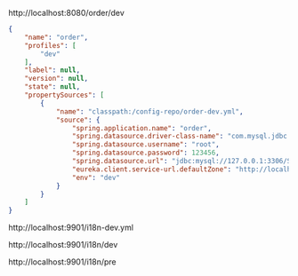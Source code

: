 http://localhost:8080/order/dev

```json
{
    "name": "order",
    "profiles": [
        "dev"
    ],
    "label": null,
    "version": null,
    "state": null,
    "propertySources": [
        {
            "name": "classpath:/config-repo/order-dev.yml",
            "source": {
                "spring.application.name": "order",
                "spring.datasource.driver-class-name": "com.mysql.jdbc.Driver",
                "spring.datasource.username": "root",
                "spring.datasource.password": 123456,
                "spring.datasource.url": "jdbc:mysql://127.0.0.1:3306/SpringCloud_Sell?characterEncoding=utf-8&useSSL=false",
                "eureka.client.service-url.defaultZone": "http://localhost:8761/eureka/",
                "env": "dev"
            }
        }
    ]
}
```

http://localhost:9901/i18n-dev.yml

http://localhost:9901/i18n/dev

http://localhost:9901/i18n/pre